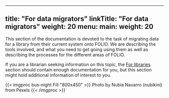 
---
title: "For data migrators"
linkTitle: "For data migrators"
weight: 20
menu:
  main:
    weight: 20
---
This section of the documentation is devoted to the task of migrating data for a library from their current system onto FOLIO.
We are describing the tools involved, and what you need to get going using them as well as describing the processes for the different areas of FOLIO.

If you are a librarian seeking information on this topic, the [For libraries](/docs/for-libraries/) section should contain enough documentation for you, but this section might hold additional information of interest to you. 

{{< imgproc bus-night Fill "800x450" >}}
Photo by Nubia Navarro (nubikini) from Pexels
{{< /imgproc >}}



